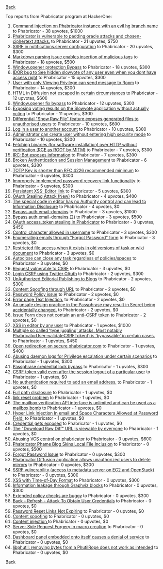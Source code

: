 [Back](../README.md)

Top reports from Phabricator program at HackerOne:

1. [Command injection on Phabricator instance with an evil hg branch name](https://hackerone.com/reports/288704) to Phabricator - 38 upvotes, $1000
2. [Phabricator is vulnerable to padding oracle attacks and chosen-ciphertext attacks.](https://hackerone.com/reports/216746) to Phabricator - 21 upvotes, $750
3. [SSRF in notifications.server configuration](https://hackerone.com/reports/850114) to Phabricator - 20 upvotes, $300
4. [Markdown parsing issue enables insertion of malicious tags](https://hackerone.com/reports/758002) to Phabricator - 18 upvotes, $500
5. [Window.opener protection  Bypass](https://hackerone.com/reports/306414) to Phabricator - 18 upvotes, $300
6. [IDOR bug to See hidden slowvote of any user even when you dont have access right](https://hackerone.com/reports/661978) to Phabricator - 15 upvotes, $300
7. [User with only Viewing Privilege can send message to Room](https://hackerone.com/reports/202499) to Phabricator - 14 upvotes, $300
8. [HTML in Diffusion not escaped in certain circumstances](https://hackerone.com/reports/148865) to Phabricator - 12 upvotes, $600
9. [Window.opener fix bypass](https://hackerone.com/reports/317243) to Phabricator - 12 upvotes, $300
10. [Exposing voting results on the Slowvote application without actually voting](https://hackerone.com/reports/434116) to Phabricator - 11 upvotes, $300
11. [Differential "Show Raw File" feature exposes generated files to unauthorised users](https://hackerone.com/reports/213942) to Phabricator - 10 upvotes, $600
12. [Log in a user to another account](https://hackerone.com/reports/774) to Phabricator - 10 upvotes, $300
13. [Administrator can create user without entering high security mode](https://hackerone.com/reports/351361) to Phabricator - 10 upvotes, $300
14. [Fetching binaries (for software installation) over HTTP without verification (RCE as ROOT by MITM)](https://hackerone.com/reports/186352) to Phabricator - 7 upvotes, $300
15. [IRC-Bot exposes information](https://hackerone.com/reports/222870) to Phabricator - 7 upvotes, $300
16. [Broken Authentication and Session Management](https://hackerone.com/reports/17474) to Phabricator - 6 upvotes, $300
17. [TOTP Key is shorter than RFC 4226 recommended minimum](https://hackerone.com/reports/435648) to Phabricator - 6 upvotes, $300
18. [Improperly implemented password recovery link functionality](https://hackerone.com/reports/809) to Phabricator - 5 upvotes, $300
19. [Persistent XSS: Editor link](https://hackerone.com/reports/4114) to Phabricator - 5 upvotes, $300
20. [OAuth Stealing Attack (New)](https://hackerone.com/reports/3930) to Phabricator - 4 upvotes, $400
21. [The special code in editor has no Authority control and can lead to Information Disclosure](https://hackerone.com/reports/221950) to Phabricator - 4 upvotes, $0
22. [Bypass auth.email-domains](https://hackerone.com/reports/2224) to Phabricator - 3 upvotes, $1000
23. [Bypass auth.email-domains (2)](https://hackerone.com/reports/2233) to Phabricator - 3 upvotes, $500
24. [OAuth access_token stealing in Phabricator](https://hackerone.com/reports/3596) to Phabricator - 3 upvotes, $450
25. [Control character allowed in username](https://hackerone.com/reports/3921) to Phabricator - 3 upvotes, $300
26. [Enumerating emails through "Forgot Password" form](https://hackerone.com/reports/203614) to Phabricator - 3 upvotes, $0
27. [Restricted file access when it exists in old versions of task or wiki document](https://hackerone.com/reports/203658) to Phabricator - 3 upvotes, $0
28. [Autoclose can close any task regardless of policies/spaces](https://hackerone.com/reports/220909) to Phabricator - 3 upvotes, $0
29. [Request vulnerable to CSRF](https://hackerone.com/reports/513137) to Phabricator - 3 upvotes, $0
30. [Login CSRF using Twitter OAuth](https://hackerone.com/reports/2228) to Phabricator - 2 upvotes, $300
31. [UnAuthorized Editorial Publishing to Blogs](https://hackerone.com/reports/3356) to Phabricator - 2 upvotes, $300
32. [Content Spoofing through URL](https://hackerone.com/reports/28792) to Phabricator - 2 upvotes, $0
33. [Password Policy issue](https://hackerone.com/reports/26758) to Phabricator - 2 upvotes, $0
34. [Error page Text Injection.](https://hackerone.com/reports/156196) to Phabricator - 2 upvotes, $0
35. [An unsafe design practice in the Passphrase may result in Secret being accidentally changed.](https://hackerone.com/reports/218324) to Phabricator - 2 upvotes, $0
36. [Issue:Form does not contain an anti-CSRF token](https://hackerone.com/reports/513134) to Phabricator - 2 upvotes, $0
37. [XSS in editor by any user](https://hackerone.com/reports/18691) to Phabricator - 1 upvotes, $1000
38. [Multiple so called  'type juggling' attacks. Most notably PhabricatorUser::validateCSRFToken() is 'bypassable' in certain cases.](https://hackerone.com/reports/86022) to Phabricator - 1 upvotes, $450
39. [Open redirection on secure.phabricator.com](https://hackerone.com/reports/25160) to Phabricator - 1 upvotes, $400
40. [Abusing daemon logs for Privilege escalation under certain scenarios](https://hackerone.com/reports/16392) to Phabricator - 1 upvotes, $300
41. [Passphrase credential lock bypass](https://hackerone.com/reports/139626) to Phabricator - 1 upvotes, $300
42. [CSRF token valid even after the session logout of a particular user](https://hackerone.com/reports/2857) to Phabricator - 1 upvotes, $0
43. [No authentication required to add an email address.](https://hackerone.com/reports/139965) to Phabricator - 1 upvotes, $0
44. [Full path disclosure](https://hackerone.com/reports/143575) to Phabricator - 1 upvotes, $0
45. [link reset problem](https://hackerone.com/reports/164483) to Phabricator - 1 upvotes, $0
46. [The mailbox verification API interface is unlimited and can be used as a mailbox bomb](https://hackerone.com/reports/221948) to Phabricator - 1 upvotes, $0
47. [Hyper Link Injection In email and Space Characters Allowed at Password Field.](https://hackerone.com/reports/252699) to Phabricator - 1 upvotes, $0
48. [Credential gets exposed](https://hackerone.com/reports/255132) to Phabricator - 1 upvotes, $0
49. [The "Download Raw Diff" URL is viewable by everyone](https://hackerone.com/reports/356408) to Phabricator - 1 upvotes, $0
50. [Abusing VCS control on phabricator](https://hackerone.com/reports/16315) to Phabricator - 0 upvotes, $600
51. [Phabricator Phame Blog Skins Local File Inclusion](https://hackerone.com/reports/39428) to Phabricator - 0 upvotes, $500
52. [Forgot Password Issue](https://hackerone.com/reports/23363) to Phabricator - 0 upvotes, $300
53. [Phabricator Diffusion application allows unauthorized users to delete mirrors](https://hackerone.com/reports/38965) to Phabricator - 0 upvotes, $300
54. [SSRF vulnerability (access to metadata server on EC2 and OpenStack)](https://hackerone.com/reports/53088) to Phabricator - 0 upvotes, $300
55. [XSS with Time-of-Day Format](https://hackerone.com/reports/52822) to Phabricator - 0 upvotes, $300
56. [Information leakage through Graphviz blocks](https://hackerone.com/reports/88395) to Phabricator - 0 upvotes, $300
57. [Extended policy checks are buggy](https://hackerone.com/reports/109959) to Phabricator - 0 upvotes, $300
58. [Back - Refresh - Attack To  Obtain User Credentials](https://hackerone.com/reports/21064) to Phabricator - 0 upvotes, $0
59. [Password Reset Links Not Expiring](https://hackerone.com/reports/22858) to Phabricator - 0 upvotes, $0
60. [Content spoofing](https://hackerone.com/reports/27564) to Phabricator - 0 upvotes, $0
61. [Content injection ](https://hackerone.com/reports/36112) to Phabricator - 0 upvotes, $0
62. [Server Side Request Forgery in macro creation](https://hackerone.com/reports/50537) to Phabricator - 0 upvotes, $0
63. [Dashboard panel embedded onto itself causes a denial of service](https://hackerone.com/reports/85011) to Phabricator - 0 upvotes, $0
64. [libphutil: removing bytes from a PhutilRope does not work as intended](https://hackerone.com/reports/105657) to Phabricator - 0 upvotes, $0


[Back](../README.md)